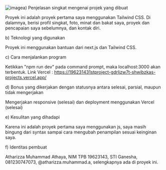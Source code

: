 ![image](https://github.com/user-attachments/assets/d1c4a393-3312-47f5-b2b6-b2d096dc1a83)a) Penjelasan singkat mengenai projek yang dibuat

Proyek ini adalah proyek pertama saya menggunakan Tailwind CSS. Di dalamnya, berisi profil singkat, foto, minat dan bakat saya, proyek dan pencapaian saya sebelumnya, dan kontak diri.


b) Teknologi yang digunakan

Proyek ini menggunakan bantuan dari next.js dan Tailwind CSS.


c) Cara menjalankan program

Ketikkan "npm run dev" pada command prompt, maka localhost:3000 akan terbentuk.
Link Vercel : https://196231431stproject-gdrljzw7t-shwibzkas-projects.vercel.app/


d) Bonus yang dikerjakan dengan statusnya antara selesai, parsial, maupun tidak mengerjakan

Mengerjakan responsive (selesai) dan deployment menggunakan Vercel (selesai)


e) Kesulitan yang dihadapi

Karena ini adalah proyek pertama saya menggunakan js, saya masih bingung dari syntax sampai cara mengubah penampilan sesuai keinginan saya.


f) Identitas pembuat

Atharizza Muhammad Athaya, NIM TPB 19623143, STI Ganesha, 081230747073, @atharizza.muhammad.a, selengkapnya ada di proyek ini.
